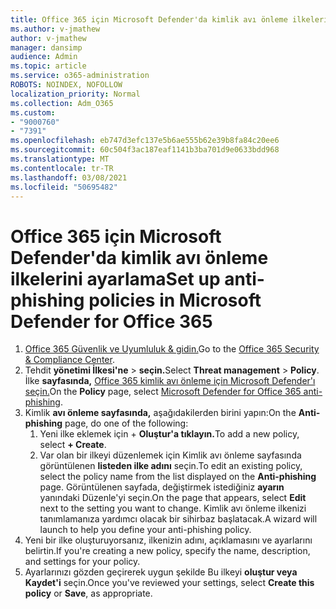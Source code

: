 ```yaml
---
title: Office 365 için Microsoft Defender'da kimlik avı önleme ilkelerini ayarlama
ms.author: v-jmathew
author: v-jmathew
manager: dansimp
audience: Admin
ms.topic: article
ms.service: o365-administration
ROBOTS: NOINDEX, NOFOLLOW
localization_priority: Normal
ms.collection: Adm_O365
ms.custom:
- "9000760"
- "7391"
ms.openlocfilehash: eb747d3efc137e5b6ae555b62e39b8fa84c20ee6
ms.sourcegitcommit: 60c504f3ac187eaf1141b3ba701d9e0633bdd968
ms.translationtype: MT
ms.contentlocale: tr-TR
ms.lasthandoff: 03/08/2021
ms.locfileid: "50695482"
---
```

# <a name="set-up-anti-phishing-policies-in-microsoft-defender-for-office-365"></a><span data-ttu-id="79905-102">Office 365 için Microsoft Defender'da kimlik avı önleme ilkelerini ayarlama</span><span class="sxs-lookup"><span data-stu-id="79905-102">Set up anti-phishing policies in Microsoft Defender for Office 365</span></span>

1. <span data-ttu-id="79905-103">[Office 365 Güvenlik ve Uyumluluk & gidin.](https://go.microsoft.com/fwlink/p/?linkid=2077143)</span><span class="sxs-lookup"><span data-stu-id="79905-103">Go to the [Office 365 Security & Compliance Center](https://go.microsoft.com/fwlink/p/?linkid=2077143).</span></span>
2. <span data-ttu-id="79905-104">Tehdit **yönetimi İlkesi'ne**  >  **seçin.**</span><span class="sxs-lookup"><span data-stu-id="79905-104">Select **Threat management** > **Policy**.</span></span> <span data-ttu-id="79905-105">İlke **sayfasında,** [Office 365 kimlik avı önleme için Microsoft Defender'ı seçin.](https://go.microsoft.com/fwlink/?linkid=2101369)</span><span class="sxs-lookup"><span data-stu-id="79905-105">On the **Policy** page, select [Microsoft Defender for Office 365 anti-phishing](https://go.microsoft.com/fwlink/?linkid=2101369).</span></span>
3. <span data-ttu-id="79905-106">Kimlik **avı önleme sayfasında,** aşağıdakilerden birini yapın:</span><span class="sxs-lookup"><span data-stu-id="79905-106">On the **Anti-phishing** page, do one of the following:</span></span>
    1. <span data-ttu-id="79905-107">Yeni ilke eklemek için + **Oluştur'a tıklayın.**</span><span class="sxs-lookup"><span data-stu-id="79905-107">To add a new policy, select **+ Create**.</span></span>
    1. <span data-ttu-id="79905-108">Var olan bir ilkeyi düzenlemek için Kimlik avı önleme sayfasında görüntülenen **listeden ilke adını** seçin.</span><span class="sxs-lookup"><span data-stu-id="79905-108">To edit an existing policy, select the policy name from the list displayed on the **Anti-phishing** page.</span></span> <span data-ttu-id="79905-109">Görüntülenen sayfada, değiştirmek istediğiniz **ayarın** yanındaki Düzenle'yi seçin.</span><span class="sxs-lookup"><span data-stu-id="79905-109">On the page that appears, select **Edit** next to the setting you want to change.</span></span> <span data-ttu-id="79905-110">Kimlik avı önleme ilkenizi tanımlamanıza yardımcı olacak bir sihirbaz başlatacak.</span><span class="sxs-lookup"><span data-stu-id="79905-110">A wizard will launch to help you define your anti-phishing policy.</span></span>
4. <span data-ttu-id="79905-111">Yeni bir ilke oluşturuyorsanız, ilkenizin adını, açıklamasını ve ayarlarını belirtin.</span><span class="sxs-lookup"><span data-stu-id="79905-111">If you're creating a new policy, specify the name, description, and settings for your policy.</span></span>
5. <span data-ttu-id="79905-112">Ayarlarınızı gözden geçirerek uygun şekilde Bu ilkeyi **oluştur veya** **Kaydet'i** seçin.</span><span class="sxs-lookup"><span data-stu-id="79905-112">Once you've reviewed your settings, select **Create this policy** or **Save**, as appropriate.</span></span>

